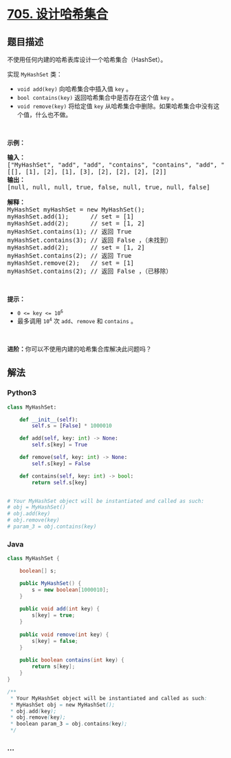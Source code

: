 # [705. 设计哈希集合](https://leetcode-cn.com/problems/design-hashset)



## 题目描述

<!-- 这里写题目描述 -->

<p>不使用任何内建的哈希表库设计一个哈希集合（HashSet）。</p>

<p>实现 <code>MyHashSet</code> 类：</p>

<ul>
	<li><code>void add(key)</code> 向哈希集合中插入值 <code>key</code> 。</li>
	<li><code>bool contains(key)</code> 返回哈希集合中是否存在这个值 <code>key</code> 。</li>
	<li><code>void remove(key)</code> 将给定值 <code>key</code> 从哈希集合中删除。如果哈希集合中没有这个值，什么也不做。</li>
</ul>
 

<p><strong>示例：</strong></p>

<pre>
<strong>输入：</strong>
["MyHashSet", "add", "add", "contains", "contains", "add", "contains", "remove", "contains"]
[[], [1], [2], [1], [3], [2], [2], [2], [2]]
<strong>输出：</strong>
[null, null, null, true, false, null, true, null, false]

<strong>解释：</strong>
MyHashSet myHashSet = new MyHashSet();
myHashSet.add(1);      // set = [1]
myHashSet.add(2);      // set = [1, 2]
myHashSet.contains(1); // 返回 True
myHashSet.contains(3); // 返回 False ，（未找到）
myHashSet.add(2);      // set = [1, 2]
myHashSet.contains(2); // 返回 True
myHashSet.remove(2);   // set = [1]
myHashSet.contains(2); // 返回 False ，（已移除）</pre>

<p> </p>

<p><strong>提示：</strong></p>

<ul>
	<li><code>0 <= key <= 10<sup>6</sup></code></li>
	<li>最多调用 <code>10<sup>4</sup></code> 次 <code>add</code>、<code>remove</code> 和 <code>contains</code> 。</li>
</ul>

<p> </p>

<p><strong>进阶：</strong>你可以不使用内建的哈希集合库解决此问题吗？</p>


## 解法

<!-- 这里可写通用的实现逻辑 -->

<!-- tabs:start -->

### **Python3**

<!-- 这里可写当前语言的特殊实现逻辑 -->

```python
class MyHashSet:

    def __init__(self):
        self.s = [False] * 1000010

    def add(self, key: int) -> None:
        self.s[key] = True

    def remove(self, key: int) -> None:
        self.s[key] = False

    def contains(self, key: int) -> bool:
        return self.s[key]


# Your MyHashSet object will be instantiated and called as such:
# obj = MyHashSet()
# obj.add(key)
# obj.remove(key)
# param_3 = obj.contains(key)
```

### **Java**

<!-- 这里可写当前语言的特殊实现逻辑 -->

```java
class MyHashSet {

    boolean[] s;

    public MyHashSet() {
        s = new boolean[1000010];
    }
    
    public void add(int key) {
        s[key] = true;
    }
    
    public void remove(int key) {
        s[key] = false;
    }
    
    public boolean contains(int key) {
        return s[key];
    }
}

/**
 * Your MyHashSet object will be instantiated and called as such:
 * MyHashSet obj = new MyHashSet();
 * obj.add(key);
 * obj.remove(key);
 * boolean param_3 = obj.contains(key);
 */
```

### **...**

```

```

<!-- tabs:end -->
